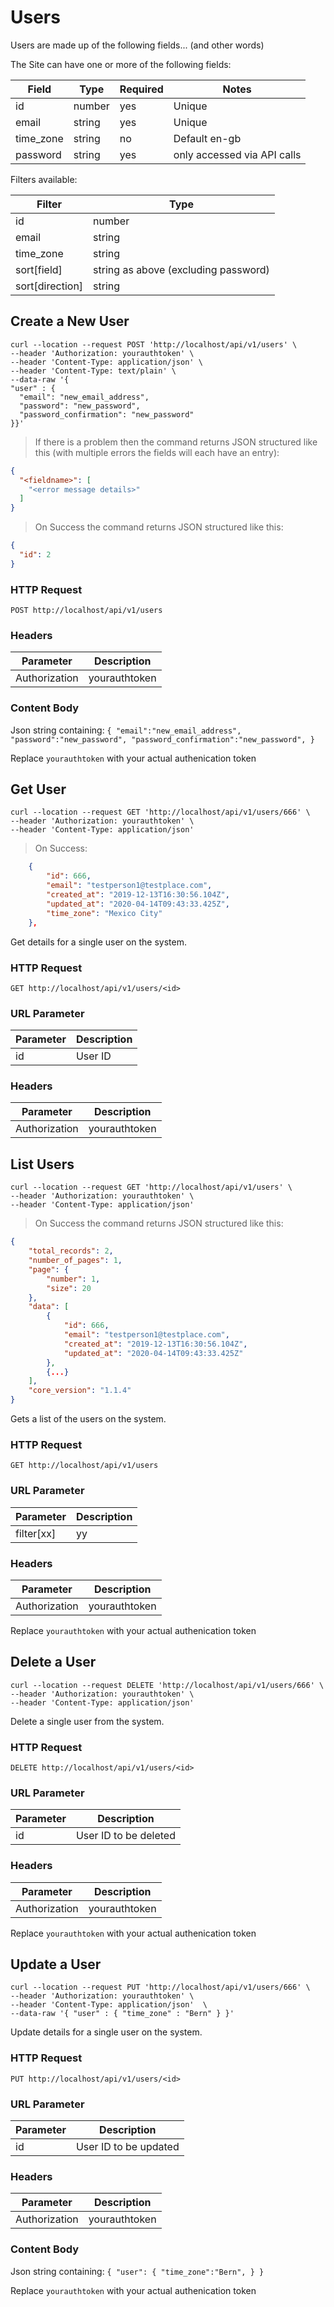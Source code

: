 # Users

Users are made up of the following fields... (and other words)

The Site can have one or more of the following fields:

Field | Type | Required | Notes
----- | ---- | -------- | -----
id  | number | yes | Unique
email | string | yes | Unique
time_zone | string | no | Default en-gb
password | string | yes | only accessed via API calls

Filters available:

Filter | Type
------ | ----
id | number
email | string
time_zone | string
sort[field] | string as above (excluding password)
sort[direction] | string

[//]:#(*****************************************************************************)

## Create a New User

```shell
curl --location --request POST 'http://localhost/api/v1/users' \
--header 'Authorization: yourauthtoken' \
--header 'Content-Type: application/json' \
--header 'Content-Type: text/plain' \
--data-raw '{
"user" : {
  "email": "new_email_address",
  "password": "new_password",
  "password_confirmation": "new_password"
}}'
```

> If there is a problem then the command returns JSON structured like this (with multiple errors the fields will each have an entry):

```json
{
  "<fieldname>": [
  	"<error message details>"
  ]
}
```

> On Success the command returns JSON structured like this:

```json
{
  "id": 2
}
```

### HTTP Request

`POST http://localhost/api/v1/users`

### Headers

Parameter | Description
--------- | -----------
Authorization | yourauthtoken

### Content Body

Json string containing:
`
	{
		"email":"new_email_address",
		"password":"new_password",
		"password_confirmation":"new_password",
	}
`

<aside class="notice">Replace <code>yourauthtoken</code> with your actual authenication token</aside>



[//]:#(*****************************************************************************)

## Get User

```shell
curl --location --request GET 'http://localhost/api/v1/users/666' \
--header 'Authorization: yourauthtoken' \
--header 'Content-Type: application/json'
```

> On Success:

```json
    {
        "id": 666,
        "email": "testperson1@testplace.com",
        "created_at": "2019-12-13T16:30:56.104Z",
        "updated_at": "2020-04-14T09:43:33.425Z",
        "time_zone": "Mexico City"
    },
```

Get details for a single user on the system.

### HTTP Request

`GET http://localhost/api/v1/users/<id>`

### URL Parameter

Parameter | Description
--------- | -----------
id | User ID

### Headers

Parameter | Description
--------- | -----------
Authorization | yourauthtoken



[//]:#(*****************************************************************************)

## List Users

```shell
curl --location --request GET 'http://localhost/api/v1/users' \
--header 'Authorization: yourauthtoken' \
--header 'Content-Type: application/json'
```

> On Success the command returns JSON structured like this:

```json
{
    "total_records": 2,
    "number_of_pages": 1,
    "page": {
        "number": 1,
        "size": 20
    },
    "data": [
        {
            "id": 666,
            "email": "testperson1@testplace.com",
            "created_at": "2019-12-13T16:30:56.104Z",
            "updated_at": "2020-04-14T09:43:33.425Z"
        },
        {...}
    ],
    "core_version": "1.1.4"
}
```

Gets a list of the users on the system.

### HTTP Request

`GET http://localhost/api/v1/users`

### URL Parameter

Parameter | Description
--------- | -----------
filter[xx] | yy

### Headers

Parameter | Description
--------- | -----------
Authorization | yourauthtoken

<aside class="notice">Replace <code>yourauthtoken</code> with your actual authenication token</aside>





[//]:#(*****************************************************************************)

## Delete a User

```shell
curl --location --request DELETE 'http://localhost/api/v1/users/666' \
--header 'Authorization: yourauthtoken' \
--header 'Content-Type: application/json'
```

Delete a single user from the system.

### HTTP Request

`DELETE http://localhost/api/v1/users/<id>`

### URL Parameter

Parameter | Description
--------- | -----------
id | User ID to be deleted

### Headers

Parameter | Description
--------- | -----------
Authorization | yourauthtoken

<aside class="notice">Replace <code>yourauthtoken</code> with your actual authenication token</aside>


[//]:#(*****************************************************************************)

## Update a User

```shell
curl --location --request PUT 'http://localhost/api/v1/users/666' \
--header 'Authorization: yourauthtoken' \
--header 'Content-Type: application/json'  \
--data-raw '{ "user" : { "time_zone" : "Bern" } }'
```

Update details for a single user on the system.

### HTTP Request

`PUT http://localhost/api/v1/users/<id>`

### URL Parameter

Parameter | Description
--------- | -----------
id | User ID to be updated

### Headers

Parameter | Description
--------- | -----------
Authorization | yourauthtoken

### Content Body

Json string containing:
`
	{
		"user": {
			"time_zone":"Bern",
		}
	}
`

<aside class="notice">Replace <code>yourauthtoken</code> with your actual authenication token</aside>
